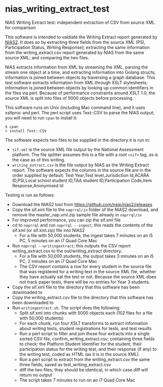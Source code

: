 # nias_writing_extract_test
NIAS Writing Extract test: independent extraction of CSV from source XML for comparison

This software is intended to valdiate the Writing Extract report generated by [NIAS2](https://github.com/nsip/nias2). It does so by extracting three fields from the source XML (PSI, Participation Status, Writing Response); extracting the same information from the writing_extract.csv report generated by NIAS from the same source XML; and comparing the two files.

NIAS extracts information from XML by streaming the XML, parsing the stream one object at a time, and extracting information into Golang structs; information is joined between objects by traversing a graph database. This test software extracts information from XML through XSLT stylesheets; information is joined between objects by looking up common identifiers in the files via perl. Because of performance constraints around XSLT 1.0, the source XML is split into files of 5000 objects before processing.

This software runs on Unix (including Mac command line), and it uses xsltproc and perl. The perl script uses Text::CSV to 
parse the NIAS output; you will need to run `cpan` to install it:

````
$ cpan
> install Text::CSV
````

The software expects two files to be supplied in the directory it is run in:
* `sif.xml` is the source XML file output by the National Assessment platform. The file splitter assumes this is a file with a root `<sif>` tag, as is the case as of this writing.
* `writing_extract.csv` is the file output by NIAS as the Writing Extract report. The software expects the columns in the source file are in the order supplied by default: Test Year,Test level,Jurisdiction Id,ACARA ID,PSI,Local school student ID,TAA student ID,Participation Code,Item Response,Anonymised Id

Testing is run as follows:
* Download the NIAS2 tool from https://github.com/nsip/nias2/releases
* Copy the sif.xml file to the `naprrql/in` folder of the NIAS2 download, and remove the master_nap.xml.zip sample file already in `naprrql/in`
* For improved performance, you can zip the sif.xml file
* cd to `naprrql` and run `naprrql --ingest`; this reads the contents of the sif.xml (or sif.xml.zip) file into NIAS2
  * For a file with 50,000 students, the ingest takes 7 minutes on an i5 PC, 5 minutes on an i7 Quad Core Mac
* Run `naprrql --writingextract`; this outputs the CSV report writing_extract.csv to the out/writing_extract directory. 
  * For a file with 50,000 students, the output takes 3 minutes on an i5 PC, 2 minutes on an i7 Quad Core Mac
  * The CSV report contains a row for every student in the source file that was registered for a writing text in the source XML file, whether they have actually sat the test or not. Because the source XML does not track paper tests, there will be no entries for Year 3 students.
* Copy the sif.xml file to the directory that this software has been downloaded to
* Copy the writing_extract.csv file to the directory that this software has been downloaded to
* Run `writingextract.sh`. The script does the following:
  * Split sif.xml into chunks with 5000 objects each (102 files for a file with 50,000 students)
  * For each chunk, run four XSLT transforms to extract information about writing tests, student registrations for tests, and test results
  * Run a perl script to filter and join those four extracts into a single sorted CSV file, confirm_writing_extract.csv, containing three fields to check: the Platform Student Identifier for the student, their participation status for the writing test, and their response (if any) to the writing test, coded as HTML (as it is in the source XML).
   * Run a perl script to extract from the writing_extract.csv the same three fields, saved as test_writing_extract.csv
   * diff the two files; they should be identical, in which case diff will return no output
   * The script takes 7 minutes to run on an i7 Quad Core Mac
